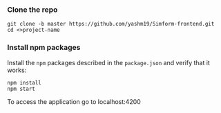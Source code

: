 ### Clone the repo

```shell
git clone -b master https://github.com/yashm19/Simform-frontend.git
cd <>project-name
```

### Install npm packages

Install the `npm` packages described in the `package.json` and verify that it works:

```shell
npm install
npm start
```

To access the application go to
localhost:4200
